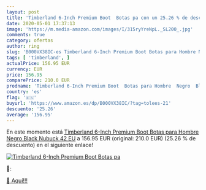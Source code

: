```yaml
---
layout: post
title: 'Timberland 6-Inch Premium Boot  Botas pa con un 25.26 % de descuento'
date: 2020-05-01 17:37:13
image: 'https://m.media-amazon.com/images/I/315ryYreNpL._SL200_.jpg'
comments: true
category: ofertas
author: ring
slug: 'B000VX38IC-es Timberland 6-Inch Premium Boot Botas para Hombre Negro...'
tags: [ 'timberland', ]
actualPrice: 156.95 EUR
currency: EUR
price: 156.95
comparePrice: 210.0 EUR
prodname: 'Timberland 6-Inch Premium Boot  Botas para Hombre  Negro  Black Nubuck   42 EU'
country: 'es'
flag: '🇪🇸'
buyurl: 'https://www.amazon.es/dp/B000VX38IC/?tag=tolees-21'
descuento: '25.26'
average: '156.95'
---
```


En este momento está [Timberland 6-Inch Premium Boot  Botas para Hombre  Negro  Black Nubuck   42 EU](https://www.amazon.es/dp/B000VX38IC/?tag=tolees-21) a 156.95 EUR (original: 210.0 EUR) (25.26 %  de descuento) en el siguiente enlace!

[![Timberland 6-Inch Premium Boot  Botas pa](https://m.media-amazon.com/images/I/315ryYreNpL._SL200_.jpg)](https://www.amazon.es/dp/B000VX38IC/?tag=tolees-21)

🔎:


[🛒 Aquí!!!](https://www.amazon.es/dp/B000VX38IC/?tag=tolees-21)
